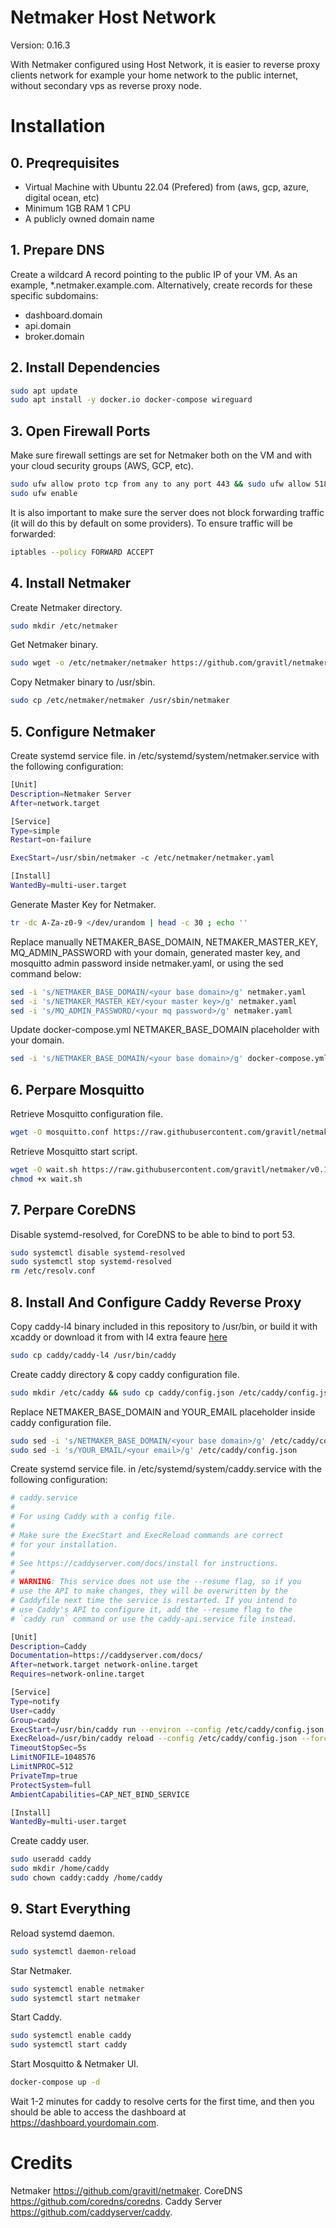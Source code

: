 # Netmaker Host Network

Version: 0.16.3

With Netmaker configured using Host Network, it is easier to reverse proxy clients network for example your home network to the public internet, without secondary vps as reverse proxy node.

# Installation

## 0. Preqrequisites

- Virtual Machine with Ubuntu 22.04 (Prefered) from (aws, gcp, azure, digital ocean, etc)
- Minimum 1GB RAM 1 CPU
- A publicly owned domain name

## 1. Prepare DNS

Create a wildcard A record pointing to the public IP of your VM. As an example, \*.netmaker.example.com. Alternatively, create records for these specific subdomains:

- dashboard.domain
- api.domain
- broker.domain

## 2. Install Dependencies

```bash
sudo apt update
sudo apt install -y docker.io docker-compose wireguard
```

## 3. Open Firewall Ports

Make sure firewall settings are set for Netmaker both on the VM and with your cloud security groups (AWS, GCP, etc).

```bash
sudo ufw allow proto tcp from any to any port 443 && sudo ufw allow 51821:51830/udp && sudo ufw allow ssh
sudo ufw enable
```

It is also important to make sure the server does not block forwarding traffic (it will do this by default on some providers). To ensure traffic will be forwarded:

```bash
iptables --policy FORWARD ACCEPT
```

## 4. Install Netmaker

Create Netmaker directory.

```bash
sudo mkdir /etc/netmaker
```

Get Netmaker binary.

```bash
sudo wget -o /etc/netmaker/netmaker https://github.com/gravitl/netmaker/releases/download/v0.16.3/netmaker
```

Copy Netmaker binary to /usr/sbin.

```bash
sudo cp /etc/netmaker/netmaker /usr/sbin/netmaker
```

## 5. Configure Netmaker

Create systemd service file. in /etc/systemd/system/netmaker.service with the following configuration:

```bash
[Unit]
Description=Netmaker Server
After=network.target

[Service]
Type=simple
Restart=on-failure

ExecStart=/usr/sbin/netmaker -c /etc/netmaker/netmaker.yaml

[Install]
WantedBy=multi-user.target
```

Generate Master Key for Netmaker.

```bash
tr -dc A-Za-z0-9 </dev/urandom | head -c 30 ; echo ''
```

Replace manually NETMAKER_BASE_DOMAIN, NETMAKER_MASTER_KEY, MQ_ADMIN_PASSWORD with your domain, generated master key, and mosquitto admin password inside netmaker.yaml, or using the sed command below:

```bash
sed -i 's/NETMAKER_BASE_DOMAIN/<your base domain>/g' netmaker.yaml
sed -i 's/NETMAKER_MASTER_KEY/<your master key>/g' netmaker.yaml
sed -i 's/MQ_ADMIN_PASSWORD/<your mq password>/g' netmaker.yaml
```

Update docker-compose.yml NETMAKER_BASE_DOMAIN placeholder with your domain.

```bash
sed -i 's/NETMAKER_BASE_DOMAIN/<your base domain>/g' docker-compose.yml
```

## 6. Perpare Mosquitto

Retrieve Mosquitto configuration file.

```bash
wget -O mosquitto.conf https://raw.githubusercontent.com/gravitl/netmaker/v0.16.3/docker/mosquitto.conf
```

Retrieve Mosquitto start script.

```bash
wget -O wait.sh https://raw.githubusercontent.com/gravitl/netmaker/v0.16.3/docker/wait.sh
chmod +x wait.sh
```

## 7. Perpare CoreDNS

Disable systemd-resolved, for CoreDNS to be able to bind to port 53.

```bash
sudo systemctl disable systemd-resolved
sudo systemctl stop systemd-resolved
rm /etc/resolv.conf
```

## 8. Install And Configure Caddy Reverse Proxy

Copy caddy-l4 binary included in this repository to /usr/bin, or build it with xcaddy or download it from with l4 extra feaure [here](https://caddyserver.com/download)

```bash
sudo cp caddy/caddy-l4 /usr/bin/caddy
```

Create caddy directory & copy caddy configuration file.

```bash
sudo mkdir /etc/caddy && sudo cp caddy/config.json /etc/caddy/config.json
```

Replace NETMAKER_BASE_DOMAIN and YOUR_EMAIL placeholder inside caddy configuration file.

```bash
sudo sed -i 's/NETMAKER_BASE_DOMAIN/<your base domain>/g' /etc/caddy/config.json
sudo sed -i 's/YOUR_EMAIL/<your email>/g' /etc/caddy/config.json
```

Create systemd service file. in /etc/systemd/system/caddy.service with the following configuration:

```bash
# caddy.service
#
# For using Caddy with a config file.
#
# Make sure the ExecStart and ExecReload commands are correct
# for your installation.
#
# See https://caddyserver.com/docs/install for instructions.
#
# WARNING: This service does not use the --resume flag, so if you
# use the API to make changes, they will be overwritten by the
# Caddyfile next time the service is restarted. If you intend to
# use Caddy's API to configure it, add the --resume flag to the
# `caddy run` command or use the caddy-api.service file instead.

[Unit]
Description=Caddy
Documentation=https://caddyserver.com/docs/
After=network.target network-online.target
Requires=network-online.target

[Service]
Type=notify
User=caddy
Group=caddy
ExecStart=/usr/bin/caddy run --environ --config /etc/caddy/config.json
ExecReload=/usr/bin/caddy reload --config /etc/caddy/config.json --force
TimeoutStopSec=5s
LimitNOFILE=1048576
LimitNPROC=512
PrivateTmp=true
ProtectSystem=full
AmbientCapabilities=CAP_NET_BIND_SERVICE

[Install]
WantedBy=multi-user.target
```

Create caddy user.

```bash
sudo useradd caddy
sudo mkdir /home/caddy
sudo chown caddy:caddy /home/caddy
```

## 9. Start Everything

Reload systemd daemon.

```bash
sudo systemctl daemon-reload
```

Star Netmaker.

```bash
sudo systemctl enable netmaker
sudo systemctl start netmaker
```

Start Caddy.

```bash
sudo systemctl enable caddy
sudo systemctl start caddy
```

Start Mosquitto & Netmaker UI.

```bash
docker-compose up -d
```

Wait 1-2 minutes for caddy to resolve certs for the first time, and then you should be able to access the dashboard at https://dashboard.yourdomain.com.

# Credits

Netmaker https://github.com/gravitl/netmaker.
CoreDNS https://github.com/coredns/coredns.
Caddy Server https://github.com/caddyserver/caddy.
